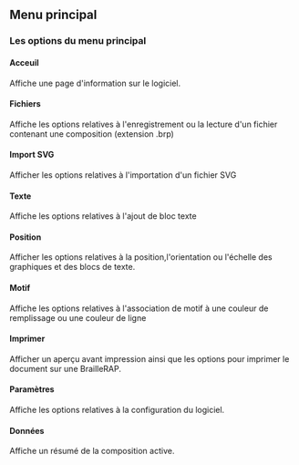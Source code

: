 ## Menu principal



### Les options du menu principal

#### Acceuil
Affiche une page d'information sur le logiciel.

#### Fichiers
Affiche les options relatives à l'enregistrement ou la lecture d'un fichier contenant une composition (extension .brp)

#### Import SVG
Afficher les options relatives à l'importation d'un fichier SVG

#### Texte
Affiche les options relatives à l'ajout de bloc texte

#### Position
Afficher les options relatives à la position,l'orientation ou l'échelle des graphiques et des blocs de texte.

#### Motif
Affiche les options relatives à l'association de motif à une couleur de remplissage ou une couleur de ligne

#### Imprimer
Afficher un aperçu avant impression ainsi que les options pour imprimer le document sur une BrailleRAP.

#### Paramètres
Affiche les options relatives à la configuration du logiciel.

#### Données
Affiche un résumé de la composition active.



